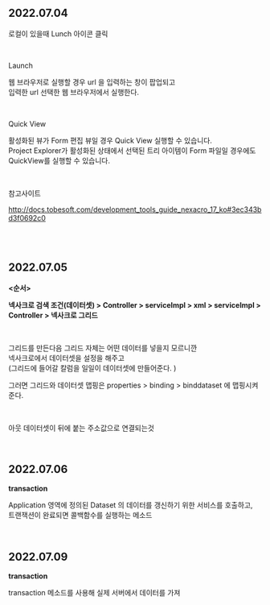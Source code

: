 
## 2022.07.04
로컬이 있을때 Lunch 아이콘 클릭

<br>

Launch 

웹 브라우저로 실행할 경우 url 을 입력하는 창이 팝업되고  
입력한 url 선택한 웹 브라우저에서 실행한다.

<br>

Quick View 

활성화된 뷰가 Form 편집 뷰일 경우 Quick View 실행할 수 있습니다.   
Project Explorer가 활성화된 상태에서 선택된 트리 아이템이 Form 파일일 경우에도  
QuickView를 실행할 수 있습니다.  

<br>


참고사이트  

http://docs.tobesoft.com/development_tools_guide_nexacro_17_ko#3ec343bd3f0692c0


<br><br>

## 2022.07.05

**<순서>**

**넥사크로 검색 조건(데이터셋) > Controller > serviceImpl > xml > serviceImpl > Controller > 넥사크로 그리드**

<br>

그리드를 만든다음 그리드 자체는 어떤 데이터를 넣을지 모르니깐  
넥사크로에서 데이터셋을 설정을 해주고  
(그리드에 들어갈 칼럼을 일일이 데이터셋에 만들어준다. )

그러면 그리드와 데이터셋 맵핑은 properties > binding  > binddataset 에 맵핑시켜준다.

<br>

아웃 데이터셋이 뒤에 붙는 주소값으로 연결되는것

<br>

## 2022.07.06 

**transaction** 

Application 영역에 정의된 Dataset 의 데이터를 갱신하기 위한 서비스를 호출하고,   
트랜잭션이 완료되면 콜백함수를 실행하는 메소드

<br>


## 2022.07.09


**transaction** 

 transaction 메소드를 사용해 실제 서버에서 데이터를 가져



